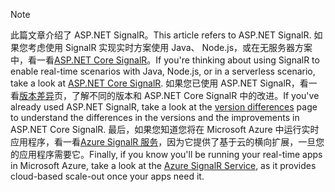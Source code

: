 > [!NOTE]
> <span data-ttu-id="4bdf6-101">此篇文章介绍了 ASP.NET SignalR。</span><span class="sxs-lookup"><span data-stu-id="4bdf6-101">This article refers to ASP.NET SignalR.</span></span> <span data-ttu-id="4bdf6-102">如果您考虑使用 SignalR 实现实时方案使用 Java、 Node.js，或在无服务器方案中，看一看[ASP.NET Core SignalR](/aspnet/core/signalr/introduction)。</span><span class="sxs-lookup"><span data-stu-id="4bdf6-102">If you're thinking about using SignalR to enable real-time scenarios with Java, Node.js, or in a serverless scenario, take a look at [ASP.NET Core SignalR](/aspnet/core/signalr/introduction).</span></span> <span data-ttu-id="4bdf6-103">如果您已使用 ASP.NET SignalR，看一看[版本差异](/aspnet/core/signalr/version-differences)页，了解不同的版本和 ASP.NET Core SignalR 中的改进。</span><span class="sxs-lookup"><span data-stu-id="4bdf6-103">If you've already used ASP.NET SignalR, take a look at the [version differences](/aspnet/core/signalr/version-differences) page to understand the differences in the versions and the improvements in ASP.NET Core SignalR.</span></span> <span data-ttu-id="4bdf6-104">最后，如果您知道您将在 Microsoft Azure 中运行实时应用程序，看一看[Azure SignalR 服务](/azure/azure-signalr/signalr-overview)，因为它提供了基于云的横向扩展，一旦您的应用程序需要它。</span><span class="sxs-lookup"><span data-stu-id="4bdf6-104">Finally, if you know you'll be running your real-time apps in Microsoft Azure, take a look at the [Azure SignalR Service](/azure/azure-signalr/signalr-overview), as it provides cloud-based scale-out once your apps need it.</span></span>